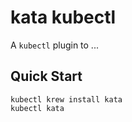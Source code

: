# kata kubectl

A `kubectl` plugin to ...

## Quick Start

```
kubectl krew install kata
kubectl kata
```

